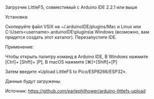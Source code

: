Загрузчик LittleFS, совместимый с Arduino IDE 2.2.1 или выше


Установка:


Скопируйте файл VSIX на ~/.arduinoIDE/plugins/Mac и Linux или C:\Users\<username>\.arduinoIDE\plugins\в Windows (возможно, вам придется создать этот каталог). Перезапустите IDE.


Применение:


Чтобы открыть палитру команд в Arduino IDE,
В Windows нажмите [Ctrl]+ [Shift]+ [P],
В macOS нажмите [⌘]+[Shift]+[P]

Затем введите «Upload LittleFS to Pico/ESP8266/ESP32».

Данные будут загружены.


Источник:
https://github.com/earlephilhower/arduino-littlefs-upload
